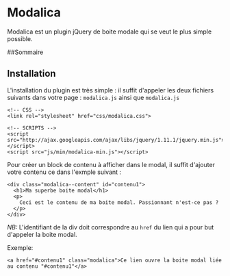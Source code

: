 Modalica
========

Modalica est un plugin jQuery de boite modale qui se veut le plus simple possible.

##Sommaire

Installation
------------
L'installation du plugin est très simple : il suffit d'appeler les deux fichiers suivants dans votre page : `modalica.js` ainsi que `modalica.js`
    
    <!-- CSS -->
    <link rel="stylesheet" href="css/modalica.css">
    
    <!-- SCRIPTS -->
    <script src="http://ajax.googleapis.com/ajax/libs/jquery/1.11.1/jquery.min.js"></script>
    <script src="js/min/modalica-min.js"></script>
  

Pour créer un block de contenu à afficher dans le modal, il suffit d'ajouter votre contenu ce dans l'exmple suivant :

    <div class="modalica--content" id="contenu1">
      <h1>Ma superbe boite modal</h1>
      <p>
        Ceci est le contenu de ma boite modal. Passionnant n'est-ce pas ?
      </p>
    </div>
    




*NB:* L'identifiant de la div doit correspondre au `href` du lien qui a pour but d'appeler la boite modal.

Exemple:

    <a href="#contenu1" class="modalica">Ce lien ouvre la boite modal liée au contenu "#contenu1"</a>
